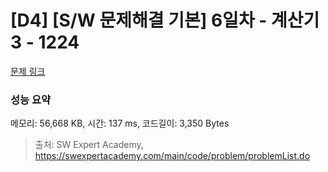 # [D4] [S/W 문제해결 기본] 6일차 - 계산기3 - 1224 

[문제 링크](https://swexpertacademy.com/main/code/problem/problemDetail.do?contestProbId=AV14tDX6AFgCFAYD) 

### 성능 요약

메모리: 56,668 KB, 시간: 137 ms, 코드길이: 3,350 Bytes



> 출처: SW Expert Academy, https://swexpertacademy.com/main/code/problem/problemList.do